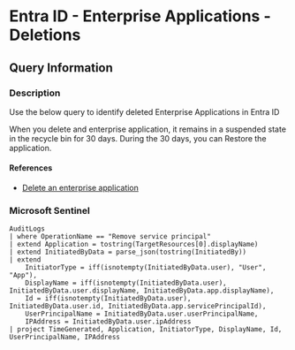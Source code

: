 # Entra ID - Enterprise Applications - Deletions

## Query Information

### Description

Use the below query to identify deleted Enterprise Applications in Entra ID

When you delete and enterprise application, it remains in a suspended state in the recycle bin for 30 days. During the 30 days, you can Restore the application.

#### References

- [Delete an enterprise application](https://learn.microsoft.com/en-us/entra/identity/enterprise-apps/delete-application-portal?pivots=portal)

### Microsoft Sentinel

```kql
AuditLogs
| where OperationName == "Remove service principal"
| extend Application = tostring(TargetResources[0].displayName)
| extend InitiatedByData = parse_json(tostring(InitiatedBy))
| extend 
    InitiatorType = iff(isnotempty(InitiatedByData.user), "User", "App"),
    DisplayName = iff(isnotempty(InitiatedByData.user), InitiatedByData.user.displayName, InitiatedByData.app.displayName),
    Id = iff(isnotempty(InitiatedByData.user), InitiatedByData.user.id, InitiatedByData.app.servicePrincipalId),
    UserPrincipalName = InitiatedByData.user.userPrincipalName,
    IPAddress = InitiatedByData.user.ipAddress
| project TimeGenerated, Application, InitiatorType, DisplayName, Id, UserPrincipalName, IPAddress
```
